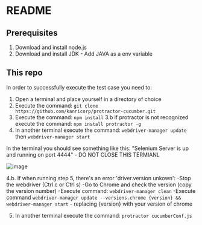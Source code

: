 # README
## Prerequisites
1. Download and install node.js
2. Download and install JDK - Add JAVA as a env variable

## This repo
In order to successfully execute the test case you need to:

1. Open a terminal and place yourself in a directory of choice
2. Execute the command: `git clone https://github.com/kanricorp/protractor-cucumber.git`
3. Execute the command: `npm install`
3.b if protractor is not recognized execute the command: `npm install protractor -g`
4. In another terminal execute the command: `webdriver-manager update` then `webdriver-manager start` 
      
In the terminal you should see something like this: "Selenium Server is up and running on port 4444"  - DO NOT CLOSE THIS TERMIANL

![image](https://user-images.githubusercontent.com/57548352/80135275-64ae4880-8576-11ea-8649-0fb2b077442f.png)

4.b. If when running step 5, there's an error 'driver.version unkown': 
      -Stop the webdriver (Ctrl c or Ctrl s)
      -Go to Chrome and check the version (copy the version number)
      -Execute command: `webdriver-manager clean`
      -Execute command `webdriver-manager update --versions.chrome {version} && webdriver-manager start` - replacing {version} with your version of chrome 
      
5. In another terminal execute the command: `protractor cucumberConf.js`

